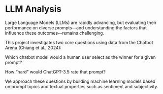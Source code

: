 # LLM Analysis

Large Language Models (LLMs) are rapidly advancing, but evaluating their performance on diverse prompts—and understanding the factors that influence these outcomes—remains challenging.

This project investigates two core questions using data from the Chatbot Arena (Chiang et al., 2024):

Which chatbot model would a human user select as the winner for a given prompt?

How “hard” would ChatGPT-3.5 rate that prompt?

We approach these questions by building machine learning models based on prompt topics and textual properties such as sentiment and subjectivity.




